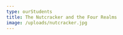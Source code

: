 ```yaml
---
type: ourStudents
title: The Nutcracker and the Four Realms
image: /uploads/nutcracker.jpg
---
```


